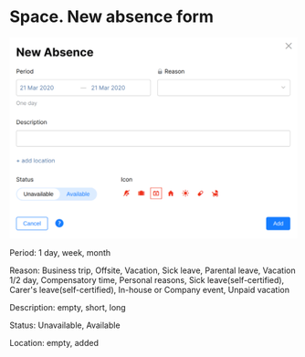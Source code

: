 # Space. New absence form
![absence form](absence_form.png)

Period: 1 day, week, month

Reason: Business trip, Offsite, Vacation, Sick leave, Parental leave, Vacation 1/2 day, Compensatory time, Personal reasons, Sick leave(self-certified), Carer's leave(self-certified), In-house or Company event, Unpaid vacation

Description: empty, short, long

Status: Unavailable, Available

Location: empty, added 